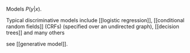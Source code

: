 Models $P(y|x)$.

Typical discriminative models include [[logistic regression]], [[conditional random fields]] (CRFs) (specified over an undirected graph), [[decision trees]] and many others

see [[generative model]].
